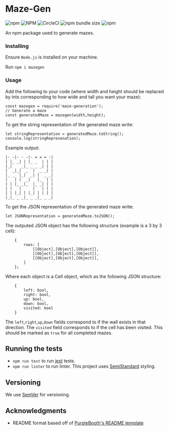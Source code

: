 # Maze-Gen

![npm](https://img.shields.io/npm/v/maze-generation)
![NPM](https://img.shields.io/npm/l/maze-generation)
![CircleCI](https://img.shields.io/circleci/build/github/JRIngram/maze-gen)
![npm bundle size](https://img.shields.io/bundlephobia/min/maze-generation)
![npm](https://img.shields.io/npm/v/maze-generation)

An npm package used to generate mazes. 

### Installing

Ensure `Node.js` is installed on your machine.

Run `npm i mazegen`

### Usage

Add the following to your code (where width and height should be replaced by ints corresponding to how wide and tall you want your maze):

```
const mazegen = require('maze-generation');
// Generate a maze
const generatedMaze = mazegen(width,height);
```

To get the string representation of the generated maze write:
```
let stringRepresentation = generatedMaze.toString();
console.log(stringRepresenation);
```

Example output:
```
|- -|- - -|- = = = -|
| |_ _| | |_ _  | | |
|_|    _|_ _ _ _| | |
|  _|_|  _  |  _ _| |
|_ _  |_|  _| |  _ _|
|   | |  _|   |_  | |
| | |_ _|_  |_ _| | |
| |   |     |   | | |
| | |_| | |_| | | | |
|_|_ _ _|_ _ _|_ _ _|
```

To get the JSON representation of the generated maze write:

```
let JSONRepresentation = generatedMaze.toJSON();
```

The outputed JSON object has the following structure (example is a 3 by 3 cell):
```
    {
        rows: [
            [[Object],[Object],[Object]],
            [[Object],[Object],[Object]],
            [[Object],[Object],[Object]],
        ]
    };
```

Where each object is a Cell object, which as the following JSON structure:
```
    {  
        left: bool,
        right: bool, 
        up: bool, 
        down: bool, 
        visited: bool
    }
```

The `left`,`right`,`up`,`down` fields correspond to if the wall exists in that direction. The `visited` field corresponds to if the cell has been visited. This should be marked as `true` for all completed mazes.

## Running the tests

* `npm run test` to run [jest](https://jestjs.io/) tests.
* `npm run linter` to run linter. This project uses [SemiStandard](https://github.com/standard/semistandard) styling.

## Versioning

We use [SemVer](http://semver.org/) for versioning.


## Acknowledgments

* README format based off of [PurpleBooth's README template](https://gist.github.com/PurpleBooth/109311bb0361f32d87a2)

